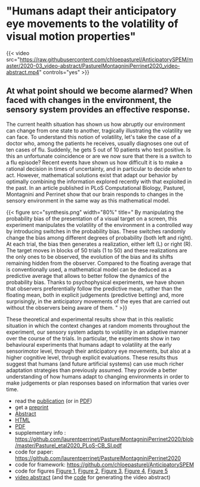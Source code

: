 
# "Humans adapt their anticipatory eye movements to the volatility of visual motion properties"

{{< video src="https://raw.githubusercontent.com/chloepasturel/AnticipatorySPEM/master/2020-03_video-abstract/PasturelMontagniniPerrinet2020_video-abstract.mp4" controls="yes" >}}

## At what point should we become alarmed? When faced with changes in the environment, the sensory system provides an effective response.

The current health situation has shown us how abruptly our environment can change from one state to another, tragically illustrating the volatility we can face. To understand this notion of volatility, let's take the case of a doctor who, among the patients he receives, usually diagnoses one out of ten cases of flu. Suddenly, he gets 5 out of 10 patients who test positive. Is this an unfortunate coincidence or are we now sure that there is a switch to a flu episode? Recent events have shown us how difficult it is to make a rational decision in times of uncertainty, and in particular to decide *when* to act. However, mathematical solutions exist that adapt our behavior by optimally combining the information explored recently with that exploited in the past. In an article published in PLoS Computational Biology, Pasturel, Montagnini and Perrinet show that our brain responds to changes in the sensory environment in the same way as this mathematical model.

{{< figure src="synthesis.png" width="80%" title=" By manipulating the probability bias of the presentation of a visual target on a screen, this experiment manipulates the volatility of the environment in a controlled way by introducing switches in the probability bias. These switches randomly change the bias among different degrees of probability (both left and right). At each trial, the bias then generates a realization, either left (L) or right (R).  The target moves in blocks of 50 trials (1 to 50) and these realizations are the only ones to be observed, the evolution of the bias and its shifts remaining hidden from the observer. Compared to the floating average that is conventionally used, a mathematical model can be deduced as a predictive average that allows to better follow the dynamics of the probability bias. Thanks to psychophysical experiments, we have shown that observers preferentially follow the predictive mean, rather than the floating mean, both in explicit judgements (predictive betting) and, more surprisingly, in the anticipatory movements of the eyes that are carried out without the observers being aware of them. " >}}


These theoretical and experimental results show that in this realistic situation in which the context changes at random moments throughout the experiment, our sensory system adapts to volatility in an adaptive manner over the course of the trials. In particular, the experiments show in two behavioural experiments that humans adapt to volatility at the early sensorimotor level, through their anticipatory eye movements, but also at a higher cognitive level, through explicit evaluations. These results thus suggest that humans (and future artificial systems) can use much richer adaptation strategies than previously assumed. They provide a better understanding of how humans adapt to changing environments in order to make judgements or plan responses based on information that varies over time.

 * read the [publication](https://doi.org/10.1371/journal.pcbi.1007438) (or in [PDF](https://journals.plos.org/ploscompbiol/article/file?id=10.1371/journal.pcbi.1007438&type=printable))
 * get a [preprint](https://www.biorxiv.org/content/10.1101/784116v2)
 * [Abstract](https://www.biorxiv.org/content/10.1101/784116v2)
 * [HTML](https://www.biorxiv.org/content/10.1101/784116v2)
 * [PDF](https://www.biorxiv.org/content/10.1101/784116v2.full.pdf)
 * supplementary info : https://github.com/laurentperrinet/PasturelMontagniniPerrinet2020/blob/master/Pasturel_etal2020_PLoS-CB_SI.pdf
 * code for paper: https://github.com/laurentperrinet/PasturelMontagniniPerrinet2020
 * code for framework: https://github.com/chloepasturel/AnticipatorySPEM
 * code for figures [Figure 1](https://github.com/chloepasturel/AnticipatorySPEM/blob/master/1_protocole.ipynb), [Figure 2](https://github.com/chloepasturel/AnticipatorySPEM/blob/master/2_raw-results.ipynb), [Figure 3](https://github.com/chloepasturel/AnticipatorySPEM/blob/master/3_Results_1-theory_BBCP.ipynb), [Figure 4](https://github.com/chloepasturel/AnticipatorySPEM/blob/master/4_Results_2_fitting_BBCP.ipynb), [Figure 5](https://github.com/chloepasturel/AnticipatorySPEM/blob/master/5_Meta_analysis.ipynb)
 * [video abstract](https://raw.githubusercontent.com/chloepasturel/AnticipatorySPEM/master/2020-03_video-abstract/PasturelMontagniniPerrinet2020_video-abstract.mp4) (and the [code](https://github.com/chloepasturel/AnticipatorySPEM/blob/master/2020-03_video-abstract/2020-03-24_video-abstract.ipynb) for generating the video abstract)
